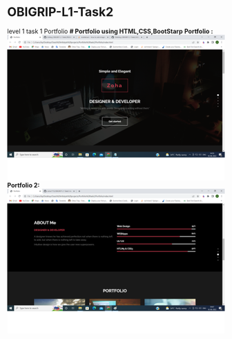 # OBIGRIP-L1-Task2
level 1 task 1 Portfolio
<b># Portfolio using HTML,CSS,BootStarp</b>
<b>Portfolio :</b>
![](https://github.com/zoha1715/OBIGRIP-L1-Task2/blob/main/t2i2.png)
<b>Portfolio 2:</b>
![](https://github.com/zoha1715/OBIGRIP-L1-Task2/blob/main/t2i1.png)

